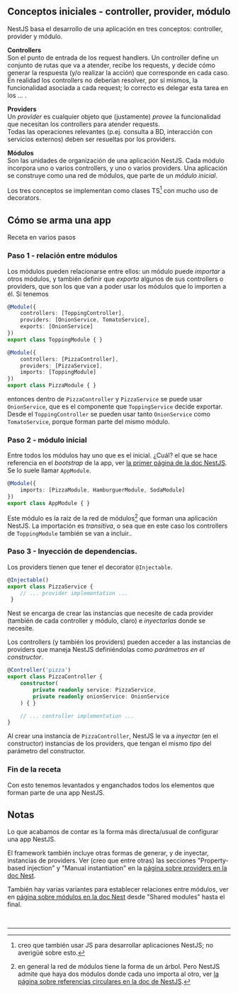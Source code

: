 ## Conceptos iniciales - controller, provider, módulo
NestJS basa el desarrollo de una aplicación en tres conceptos: controller, provider y módulo.  

**Controllers**  
Son el punto de entrada de los request handlers. Un controller define un conjunto de rutas que va a atender, recibe los requests, y decide cómo generar la respuesta (y/o realizar la acción) que corresponde en cada caso.  
En realidad los controllers no deberían resolver, por sí mismos, la funcionalidad asociada a cada request; lo correcto es delegar esta tarea en los ... .

**Providers**  
Un _provider_ es cualquier objeto que (justamente) _provee_ la funcionalidad que necesitan los controllers para atender requests.  
Todas las operaciones relevantes (p.ej. consulta a BD, interacción con servicios externos) deben ser resueltas por los providers.

**Módulos**  
Son las unidades de organización de una aplicación NestJS. Cada módulo incorpora uno o varios controllers, y uno o varios providers. Una aplicación se construye como una red de módulos, que parte de un _módulo inicial_.  

Los tres conceptos se implementan como clases TS[^1] con mucho uso de decorators.


## Cómo se arma una app
Receta en varios pasos

### Paso 1 - relación entre módulos
Los módulos pueden relacionarse entre ellos: un módulo puede _importar_ a otros módulos, y también definir que _exporta_ algunos de sus controllers o providers, que son los que van a poder usar los módulos que lo importen a él.
Si tenemos
``` typescript
@Module({
    controllers: [ToppingController],
    providers: [OnionService, TomatoService],
    exports: [OnionService]
})
export class ToppingModule { }

@Module({
    controllers: [PizzaController],
    providers: [PizzaService],
    imports: [ToppingModule]
})
export class PizzaModule { }
```
entonces dentro de `PizzaController` y `PizzaService` se puede usar `OnionService`, que es el componente que `ToppingService` decide exportar. 
Desde el `ToppingController` se pueden usar tanto `OnionService` como `TomatoService`, porque forman parte del mismo módulo.


### Paso 2 - módulo inicial
Entre todos los módulos hay uno que es el inicial. ¿Cuál? el que se hace referencia en el _bootstrap_ de la app, ver [la primer página de la doc NestJS](https://docs.nestjs.com/first-steps).
Se lo suele llamar `AppModule`. 
``` typescript
@Module({
    imports: [PizzaModule, HamburguerModule, SodaModule]
})
export class AppModule { }
```
Este módulo es la raíz de la red de módulos[^2] que forman una aplicación NestJS.  La importación es _transitiva_, o sea que en este caso los controllers de `ToppingModule` también se van a incluir..


### Paso 3 - Inyección de dependencias.
Los providers tienen que tener el decorator `@Injectable`.
``` typescript
@Injectable()
export class PizzaService {
    // ... provider implementation ...
 }
```
Nest se encarga de crear las instancias que necesite de cada provider (también de cada controller y módulo, claro) e _inyectarlas_ donde se necesite.

Los controllers (y también los providers) pueden acceder a las instancias de providers que maneja NestJS definiéndolas como _parámetros en el constructor_.
``` typescript
@Controller('pizza')
export class PizzaController {
    constructor(
        private readonly service: PizzaService,
        private readonly onionService: OnionService
    ) { }

    // ... controller implementation ...
}
```
Al crear una instancia de `PizzaController`, NestJS le va a _inyectar_ (en el constructor) instancias de los providers, que tengan el mismo _tipo_ del parámetro del constructor.

### Fin de la receta
Con esto tenemos levantados y enganchados todos los elementos que forman parte de una app NestJS.

## Notas
Lo que acabamos de contar es la forma más directa/usual de configurar una app NestJS.

El framework también incluye otras formas de generar, y de inyectar, instancias de providers. Ver (creo que entre otras) las secciones "Property-based injection"  y "Manual instantiation" en la [página sobre providers en la doc Nest](https://docs.nestjs.com/providers).

También hay varias variantes para establecer relaciones entre módulos, ver en [página sobre módulos en la doc Nest](https://docs.nestjs.com/modules) desde "Shared modules" hasta el final.



<br/>

-----

[^1]: creo que también usar JS para desarrollar aplicaciones NestJS; no averigüé sobre esto.

[^2]: en general la red de módulos tiene la forma de un árbol. Pero NestJS admite que haya dos módulos donde cada uno importa al otro, ver [la página sobre referencias circulares en la doc de NestJS](https://docs.nestjs.com/fundamentals/circular-dependency).